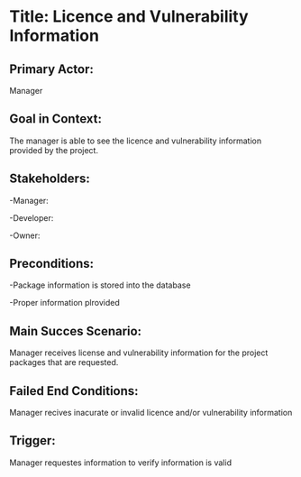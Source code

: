 # Title: Licence and Vulnerability Information
## Primary Actor:
Manager

## Goal in Context:  
The manager is able to see the licence and vulnerability information provided by the project.

## Stakeholders:  
-Manager:

-Developer:

-Owner:

## Preconditions:
-Package information is stored into the database  

-Proper information plrovided

## Main Succes Scenario:  
Manager receives license and vulnerability
information for the project packages that are requested.

## Failed End Conditions:  
Manager recives inacurate or invalid licence and/or vulnerability information 

## Trigger:
Manager requestes information to verify information is valid
